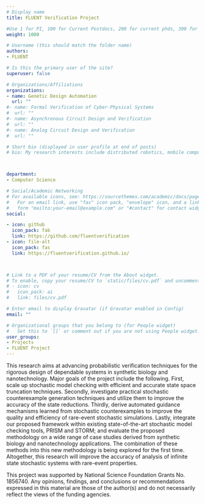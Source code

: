 ```yaml
---
# Display name
title: FLUENT Verification Project

#Use 1 for PI, 100 for Current Postdocs, 200 for current phds, 300 for current masters, 400 for current undergrads, 800 for alum postdocs, 810 for alum phds, 820 for alum masters, and 830 for alum undergrads, 900 for tools, 1000 for projects, 900 for tools, 1000 for projects
weight: 1000

# Username (this should match the folder name)
authors:
- FLUENT

# Is this the primary user of the site?
superuser: false

# Organizations/Affiliations
organizations:
- name: Genetic Design Automation
  url: ""
#- name: Formal Verification of Cyber-Physical Systems
#  url: ""
#- name: Asynchronous Circuit Design and Verification
#  url: ""
#- name: Analog Circuit Design and Verification
#  url: ""

# Short bio (displayed in user profile at end of posts)
# bio: My research interests include distributed robotics, mobile computing and programmable matter.



department:
- Computer Science

# Social/Academic Networking
# For available icons, see: https://sourcethemes.com/academic/docs/page-builder/#icons
#   For an email link, use "fas" icon pack, "envelope" icon, and a link in the
#   form "mailto:your-email@example.com" or "#contact" for contact widget.
social:

- icon: github
  icon_pack: fab
  link: https://github.com/fluentverification
- icon: file-alt
  icon_pack: fas
  link: https://fluentverification.github.io/



# Link to a PDF of your resume/CV from the About widget.
# To enable, copy your resume/CV to `static/files/cv.pdf` and uncomment the lines below.
# - icon: cv
#   icon_pack: ai
#   link: files/cv.pdf

# Enter email to display Gravatar (if Gravatar enabled in Config)
email: ""

# Organizational groups that you belong to (for People widget)
#   Set this to `[]` or comment out if you are not using People widget.
user_groups:
- Projects
- FLUENT Project
---
```


This research aims at advancing probabilistic verification techniques for the rigorous design of dependable systems in synthetic biology and nanotechnology. Major goals of the project include the following. First, scale up stochastic model checking with efficient and accurate state space truncation techniques. Secondly, investigate practical stochastic counterexample generation techniques and utilize them to improve the accuracy of the state reductions. Thirdly, derive automated guidance mechanisms learned from stochastic counterexamples to improve the quality and efficiency of rare-event stochastic simulations. Lastly, integrate our proposed framework within existing state-of-the-art stochastic model checking tools, PRISM and STORM; and evaluate the proposed methodology on a wide range of case studies derived from synthetic biology and nanotechnology applications. The combination of these methods into this new methodology is being explored for the first time. Altogether, this research will improve the accuracy of analysis of infinite state stochastic systems with rare-event properties.

This project was supported by National Science Foundation Grants No. 1856740. Any opinions, findings, and conclusions or recommendations expressed in this material are those of the author(s) and do not necessarily reflect the views of the funding agencies.

